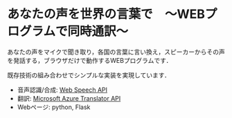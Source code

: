# あなたの声を世界の言葉で　〜WEBプログラムで同時通訳〜

あなたの声をマイクで聞き取り，各国の言葉に言い換え，スピーカーからその声を発話する，ブラウザだけで動作するWEBプログラムです．

既存技術の組み合わせでシンプルな実装を実現しています．

- 音声認識/合成: [Web Speech API](https://developer.mozilla.org/ja/docs/Web/API/Web_Speech_API)
- 翻訳: [Microsoft Azure Translator API](https://azure.microsoft.com/ja-jp/services/cognitive-services/translator/#overview)
- Webページ: python, Flask
